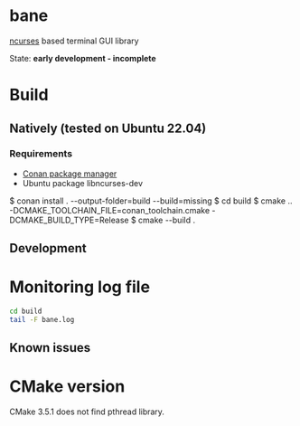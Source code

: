 # bane
[ncurses](https://www.gnu.org/software/ncurses/) based terminal GUI library

State: **early development - incomplete**

# Build
## Natively (tested on Ubuntu 22.04)
### Requirements

- [Conan package manager](https://conan.io)
- Ubuntu package libncurses-dev

$ conan install . --output-folder=build --build=missing
$ cd build
$ cmake .. -DCMAKE_TOOLCHAIN_FILE=conan_toolchain.cmake -DCMAKE_BUILD_TYPE=Release
$ cmake --build .


## Development

# Monitoring log file

```bash
cd build
tail -F bane.log
```

## Known issues

# CMake version
CMake 3.5.1 does not find pthread library.
